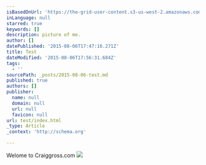 ```yaml
---
isBasedOnUrl: 'https://the-grid-user-content.s3-us-west-2.amazonaws.com/8f96ab0c-fc3e-4fd2-a5da-1c3d363b4555.jpg'
inLanguage: null
starred: true
keywords: []
description: picture of me.
author: []
datePublished: '2015-08-06T17:47:16.271Z'
title: Test
dateModified: '2015-08-06T17:56:31.684Z'
tags:
  - ''
sourcePath: _posts/2015-08-06-test.md
published: true
authors: []
publisher:
  name: null
  domain: null
  url: null
  favicon: null
url: test/index.html
_type: Article
_context: 'http://schema.org'

---
```

Welome to Craiggross.com
![](https://the-grid-user-content.s3-us-west-2.amazonaws.com/8f96ab0c-fc3e-4fd2-a5da-1c3d363b4555.jpg)